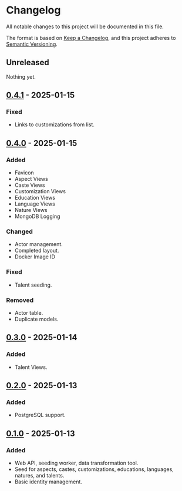 # Changelog

All notable changes to this project will be documented in this file.

The format is based on [Keep a Changelog](https://keepachangelog.com/en/1.0.0/),
and this project adheres to [Semantic Versioning](https://semver.org/spec/v2.0.0.html).

## Unreleased

Nothing yet.

## [0.4.1] - 2025-01-15

### Fixed

- Links to customizations from list.

## [0.4.0] - 2025-01-15

### Added

- Favicon
- Aspect Views
- Caste Views
- Customization Views
- Education Views
- Language Views
- Nature Views
- MongoDB Logging

### Changed

- Actor management.
- Completed layout.
- Docker Image ID

### Fixed

- Talent seeding.

### Removed

- Actor table.
- Duplicate models.

## [0.3.0] - 2025-01-14

### Added

- Talent Views.

## [0.2.0] - 2025-01-13

### Added

- PostgreSQL support.

## [0.1.0] - 2025-01-13

### Added

- Web API, seeding worker, data transformation tool.
- Seed for aspects, castes, customizations, educations, languages, natures, and talents.
- Basic identity management.

[unreleased]: https://github.com/Logitar/Portal/compare/v0.4.1...HEAD
[0.4.1]: https://github.com/SkillCraftRPG/tools/compare/v0.4.0...v0.4.1
[0.4.0]: https://github.com/SkillCraftRPG/tools/compare/v0.3.0...v0.4.0
[0.3.0]: https://github.com/SkillCraftRPG/tools/compare/v0.2.0...v0.3.0
[0.2.0]: https://github.com/SkillCraftRPG/tools/compare/v0.1.0...v0.2.0
[0.1.0]: https://github.com/SkillCraftRPG/tools/releases/tag/v0.1.0
